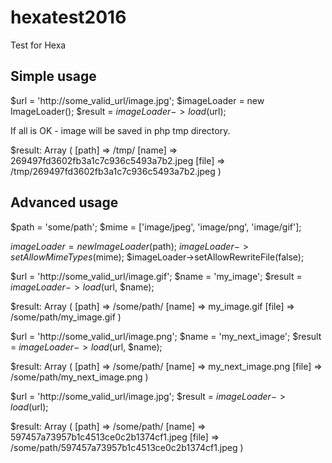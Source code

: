 # hexatest2016
Test for Hexa 


Simple usage
------------

$url = 'http://some_valid_url/image.jpg';
$imageLoader = new ImageLoader();
$result = $imageLoader->load($url);

If all is OK - image will be saved in php tmp directory.

$result:
Array
(
    [path] => /tmp/
    [name] => 269497fd3602fb3a1c7c936c5493a7b2.jpeg
    [file] => /tmp/269497fd3602fb3a1c7c936c5493a7b2.jpeg
)



Advanced usage
-------------- 

$path = 'some/path';
$mime = ['image/jpeg', 'image/png', 'image/gif'];

$imageLoader = new ImageLoader($path);
$imageLoader->setAllowMimeTypes($mime);
$imageLoader->setAllowRewriteFile(false);


$url = 'http://some_valid_url/image.gif';
$name = 'my_image';
$result = $imageLoader->load($url, $name);

$result:
Array
(
    [path] => /some/path/
    [name] => my_image.gif
    [file] => /some/path/my_image.gif
)


$url = 'http://some_valid_url/image.png';
$name = 'my_next_image';
$result = $imageLoader->load($url, $name);

$result:
Array
(
    [path] => /some/path/
    [name] => my_next_image.png
    [file] => /some/path/my_next_image.png
)

$url = 'http://some_valid_url/image.jpg';
$result = $imageLoader->load($url);

$result:
Array
(
    [path] => /some/path/
    [name] => 597457a73957b1c4513ce0c2b1374cf1.jpeg
    [file] => /some/path/597457a73957b1c4513ce0c2b1374cf1.jpeg
)
